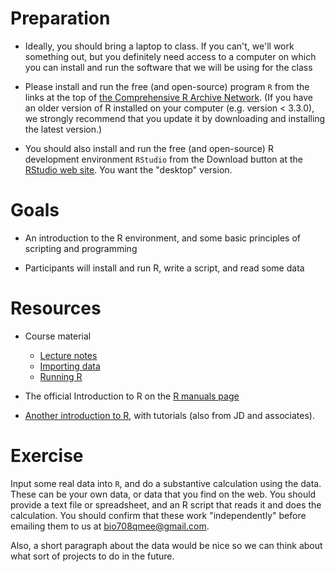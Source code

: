 Preparation
===========

-   Ideally, you should bring a laptop to class. If you can't, we'll
    work something out, but you definitely need access to a computer on
    which you can install and run the software that we will be using for
    the class


-   Please install and run the free (and open-source) program `R` from
    the links at the top of [the Comprehensive R Archive
    Network](http://cran.r-project.org/). (If you have an older version of R installed on your computer (e.g. version < 3.3.0), we strongly recommend that you update it by downloading and installing the latest version.)


-   You should also install and run the free (and open-source) R
    development environment `RStudio` from the Download button at the
    [RStudio web site](http://www.rstudio.com/ide/). You want the
    "desktop" version.



Goals
=====

-   An introduction to the R environment, and some basic principles of
    scripting and programming


-   Participants will install and run R, write a script, and read some
    data

Resources
=========

-   Course material
    -   [ Lecture notes](intro_Lecture_notes.html)
    -   [Importing data](Importing_data.html)
    -   [Running R](Running_R.html)


-   The official Introduction to R on the [R manuals
    page](http://cran.r-project.org/manuals.html)


-   [Another introduction to
    R](http://yushan.mcmaster.ca/theobio/mmed/index.php/Introduction_to_R),
    with tutorials (also from JD and associates).

Exercise
========

Input some real data into `R`, and do a substantive calculation using
the data. These can be your own data, or data that you find on the web.
You should provide a text file or spreadsheet, and an R script that
reads it and does the calculation. You should confirm that these work
"independently" before emailing them to us at <bio708qmee@gmail.com>.

Also, a short paragraph about the data would be nice so we can think
about what sort of projects to do in the future.
